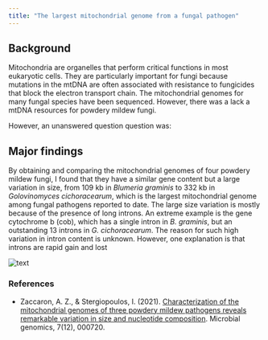 ```yaml
---
title: "The largest mitochondrial genome from a fungal pathogen"
---
```



## Background
Mitochondria are organelles that perform critical functions in most eukaryotic cells. They are particularly important for fungi because mutations in the mtDNA are often associated with resistance to fungicides that block the electron transport chain. The mitochondrial genomes for many fungal species have been sequenced. However, there was a lack a mtDNA resources for powdery mildew fungi.

However, an unanswered question question was:



## Major findings
By obtaining and comparing the mitochondrial genomes of four powdery mildew fungi, I found that they have a similar gene content but a large variation in size, from 109 kb in *Blumeria graminis* to 332 kb in *Golovinomyces cichoracearum*, which is the largest mitochondrial genome among fungal pathogens reported to date. The large size variation is mostly because of the presence of long introns. An extreme example is the gene cytochrome b (cob), which has a single intron in *B. graminis*, but an outstanding 13 introns in *G. cichoracearum*. The reason for such high variation in intron content is unknown. However, one explanation is that introns are rapid gain and lost

![text](https://alexzaccaron.github.io/images/circos_PMs_v2.png "Gcicoracearum")


### References
* Zaccaron, A. Z., & Stergiopoulos, I. (2021). [Characterization of the mitochondrial genomes of three powdery mildew pathogens reveals remarkable variation in size and nucleotide composition](https://www.microbiologyresearch.org/content/journal/mgen/10.1099/mgen.0.000720). Microbial genomics, 7(12), 000720.